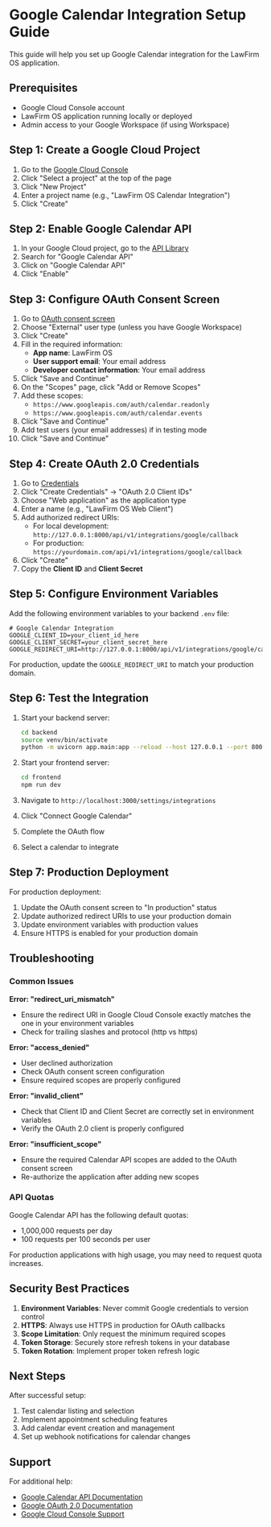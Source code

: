 # Google Calendar Integration Setup Guide

This guide will help you set up Google Calendar integration for the LawFirm OS application.

## Prerequisites

- Google Cloud Console account
- LawFirm OS application running locally or deployed
- Admin access to your Google Workspace (if using Workspace)

## Step 1: Create a Google Cloud Project

1. Go to the [Google Cloud Console](https://console.cloud.google.com/)
2. Click "Select a project" at the top of the page
3. Click "New Project"
4. Enter a project name (e.g., "LawFirm OS Calendar Integration")
5. Click "Create"

## Step 2: Enable Google Calendar API

1. In your Google Cloud project, go to the [API Library](https://console.cloud.google.com/apis/library)
2. Search for "Google Calendar API"
3. Click on "Google Calendar API"
4. Click "Enable"

## Step 3: Configure OAuth Consent Screen

1. Go to [OAuth consent screen](https://console.cloud.google.com/apis/credentials/consent)
2. Choose "External" user type (unless you have Google Workspace)
3. Click "Create"
4. Fill in the required information:
   - **App name**: LawFirm OS
   - **User support email**: Your email address
   - **Developer contact information**: Your email address
5. Click "Save and Continue"
6. On the "Scopes" page, click "Add or Remove Scopes"
7. Add these scopes:
   - `https://www.googleapis.com/auth/calendar.readonly`
   - `https://www.googleapis.com/auth/calendar.events`
8. Click "Save and Continue"
9. Add test users (your email addresses) if in testing mode
10. Click "Save and Continue"

## Step 4: Create OAuth 2.0 Credentials

1. Go to [Credentials](https://console.cloud.google.com/apis/credentials)
2. Click "Create Credentials" → "OAuth 2.0 Client IDs"
3. Choose "Web application" as the application type
4. Enter a name (e.g., "LawFirm OS Web Client")
5. Add authorized redirect URIs:
   - For local development: `http://127.0.0.1:8000/api/v1/integrations/google/callback`
   - For production: `https://yourdomain.com/api/v1/integrations/google/callback`
6. Click "Create"
7. Copy the **Client ID** and **Client Secret**

## Step 5: Configure Environment Variables

Add the following environment variables to your backend `.env` file:

```env
# Google Calendar Integration
GOOGLE_CLIENT_ID=your_client_id_here
GOOGLE_CLIENT_SECRET=your_client_secret_here
GOOGLE_REDIRECT_URI=http://127.0.0.1:8000/api/v1/integrations/google/callback
```

For production, update the `GOOGLE_REDIRECT_URI` to match your production domain.

## Step 6: Test the Integration

1. Start your backend server:
   ```bash
   cd backend
   source venv/bin/activate
   python -m uvicorn app.main:app --reload --host 127.0.0.1 --port 8000
   ```

2. Start your frontend server:
   ```bash
   cd frontend
   npm run dev
   ```

3. Navigate to `http://localhost:3000/settings/integrations`
4. Click "Connect Google Calendar"
5. Complete the OAuth flow
6. Select a calendar to integrate

## Step 7: Production Deployment

For production deployment:

1. Update the OAuth consent screen to "In production" status
2. Update authorized redirect URIs to use your production domain
3. Update environment variables with production values
4. Ensure HTTPS is enabled for your production domain

## Troubleshooting

### Common Issues

**Error: "redirect_uri_mismatch"**
- Ensure the redirect URI in Google Cloud Console exactly matches the one in your environment variables
- Check for trailing slashes and protocol (http vs https)

**Error: "access_denied"**
- User declined authorization
- Check OAuth consent screen configuration
- Ensure required scopes are properly configured

**Error: "invalid_client"**
- Check that Client ID and Client Secret are correctly set in environment variables
- Verify the OAuth 2.0 client is properly configured

**Error: "insufficient_scope"**
- Ensure the required Calendar API scopes are added to the OAuth consent screen
- Re-authorize the application after adding new scopes

### API Quotas

Google Calendar API has the following default quotas:
- 1,000,000 requests per day
- 100 requests per 100 seconds per user

For production applications with high usage, you may need to request quota increases.

## Security Best Practices

1. **Environment Variables**: Never commit Google credentials to version control
2. **HTTPS**: Always use HTTPS in production for OAuth callbacks
3. **Scope Limitation**: Only request the minimum required scopes
4. **Token Storage**: Securely store refresh tokens in your database
5. **Token Rotation**: Implement proper token refresh logic

## Next Steps

After successful setup:
1. Test calendar listing and selection
2. Implement appointment scheduling features
3. Add calendar event creation and management
4. Set up webhook notifications for calendar changes

## Support

For additional help:
- [Google Calendar API Documentation](https://developers.google.com/calendar/api)
- [Google OAuth 2.0 Documentation](https://developers.google.com/identity/protocols/oauth2)
- [Google Cloud Console Support](https://cloud.google.com/support)